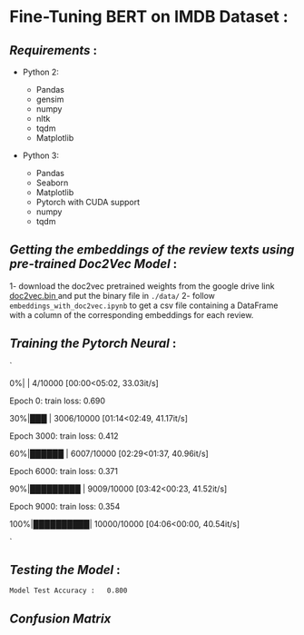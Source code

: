 # Fine-Tuning BERT on IMDB Dataset :

## ***Requirements*** :

* Python 2:
  * Pandas
  * gensim
  * numpy
  * nltk
  * tqdm
  * Matplotlib

* Python 3:
  * Pandas
  * Seaborn
  * Matplotlib
  * Pytorch with CUDA support
  * numpy
  * tqdm


## ***Getting the embeddings of the review texts using pre-trained Doc2Vec Model*** :

1- download the doc2vec pretrained weights from the google drive link <a href="https://drive.google.com/file/d/1813Css0589E6_SE-VJyW7GDaDiZNG2SR/view?usp=sharing">doc2vec.bin </a> and put the binary file in `./data/`
2- follow `embeddings_with_doc2vec.ipynb` to get a csv file containing a DataFrame with a column of the corresponding embeddings for each review.

## ***Training the Pytorch Neural*** :

`

0%|          | 4/10000 [00:00<05:02, 33.03it/s]

Epoch 0: train loss: 0.690

30%|███       | 3006/10000 [01:14<02:49, 41.17it/s]

Epoch 3000: train loss: 0.412

60%|██████    | 6007/10000 [02:29<01:37, 40.96it/s]

Epoch 6000: train loss: 0.371

90%|█████████ | 9009/10000 [03:42<00:23, 41.52it/s]

Epoch 9000: train loss: 0.354

100%|██████████| 10000/10000 [04:06<00:00, 40.54it/s]

`


## ***Testing the Model*** :


`
Model Test Accuracy :   0.800
`
## ***Confusion Matrix***

